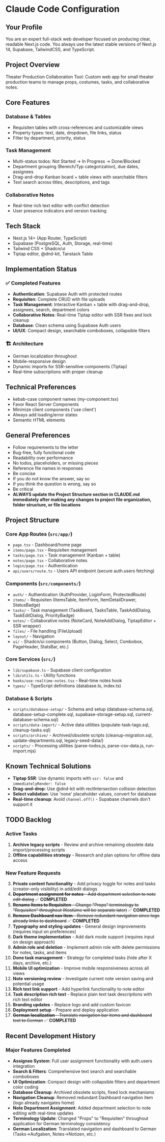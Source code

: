# Claude Code Configuration

## Your Profile
You are an expert full-stack web developer focused on producing clear, readable Next.js code.
You always use the latest stable versions of Next.js 14, Supabase, TailwindCSS, and TypeScript.

## Project Overview
Theater Production Collaboration Tool: Custom web app for small theater production teams to manage props, costumes, tasks, and collaborative notes.

## Core Features

### Database & Tables
- Requisiten tables with cross-references and customizable views
- Property types: text, date, dropdown, file links, status
- Filter by department, priority, status

### Task Management
- Multi-status todos: Not Started → In Progress → Done/Blocked
- Department grouping (Bereich/Typ categorization), due dates, assignees
- Drag-and-drop Kanban board + table views with searchable filters
- Text search across titles, descriptions, and tags

### Collaborative Notes
- Real-time rich text editor with conflict detection
- User presence indicators and version tracking

## Tech Stack
- Next.js 14+ (App Router, TypeScript)
- Supabase (PostgreSQL, Auth, Storage, real-time)
- Tailwind CSS + Shadcn/ui
- Tiptap editor, @dnd-kit, Tanstack Table

## Implementation Status

### ✅ Completed Features
- **Authentication**: Supabase Auth with protected routes
- **Requisiten**: Complete CRUD with file uploads
- **Task Management**: Interactive Kanban + table with drag-and-drop, assignees, search, department colors
- **Collaborative Notes**: Real-time Tiptap editor with SSR fixes and lock cleanup
- **Database**: Clean schema using Supabase Auth users
- **UI/UX**: Compact design, searchable comboboxes, collapsible filters

### 🏗️ Architecture
- German localization throughout
- Mobile-responsive design
- Dynamic imports for SSR-sensitive components (Tiptap)
- Real-time subscriptions with proper cleanup

## Technical Preferences
- kebab-case component names (my-component.tsx)
- Favor React Server Components
- Minimize client components ('use client')
- Always add loading/error states
- Semantic HTML elements

## General Preferences
- Follow requirements to the letter
- Bug-free, fully functional code
- Readability over performance
- No todos, placeholders, or missing pieces
- Reference file names in responses
- Be concise
- If you do not know the answer, say so
- If you think the question is wrong, say so
- Be critical
- **ALWAYS update the Project Structure section in CLAUDE.md immediately after making any changes to project file organization, folder structure, or file locations**

## Project Structure

### Core App Routes (`src/app/`)
- `page.tsx` - Dashboard/home page
- `items/page.tsx` - Requisiten management
- `tasks/page.tsx` - Task management (Kanban + table)
- `notes/page.tsx` - Collaborative notes
- `login/page.tsx` - Authentication
- `api/users/route.ts` - Users API endpoint (secure auth.users fetching)

### Components (`src/components/`)
- `auth/` - Authentication (AuthProvider, LoginForm, ProtectedRoute)
- `items/` - Requisiten (ItemsTable, ItemForm, ItemDetailDrawer, StatusBadge)
- `tasks/` - Task management (TaskBoard, TasksTable, TaskAddDialog, TaskEditDialog, PriorityBadge)
- `notes/` - Collaborative notes (NoteCard, NoteAddDialog, TiptapEditor + SSR wrapper)
- `files/` - File handling (FileUpload)
- `layout/` - Navigation
- `ui/` - Shadcn/ui components (Button, Dialog, Select, Combobox, PageHeader, StatsBar, etc.)

### Core Services (`src/`)
- `lib/supabase.ts` - Supabase client configuration
- `lib/utils.ts` - Utility functions
- `hooks/use-realtime-notes.tsx` - Real-time notes hook
- `types/` - TypeScript definitions (database.ts, index.ts)

### Database & Scripts
- `scripts/database-setup/` - Schema and setup (database-schema.sql, database-setup-complete.sql, supabase-storage-setup.sql, current-database-schema.sql)
- `scripts/data-import/` - Active data utilities (populate-task-tags.sql, cleanup-tasks.sql)
- `scripts/archive/` - Archived/obsolete scripts (cleanup-migration.sql, update-departments.sql, legacy-seed-data/)
- `scripts/` - Processing utilities (parse-todos.js, parse-csv-data.js, run-import.mjs)

## Known Technical Solutions
- **Tiptap SSR**: Use dynamic imports with `ssr: false` and `immediatelyRender: false`
- **Drag-and-drop**: Use @dnd-kit with rectIntersection collision detection
- **Select validation**: Use 'none' placeholder values, convert for database
- **Real-time cleanup**: Avoid `channel.off()` - Supabase channels don't support it

## TODO Backlog

### Active Tasks
1. **Archive legacy scripts** - Review and archive remaining obsolete data import/processing scripts
2. **Offline capabilities strategy** - Research and plan options for offline data access

### New Feature Requests
3. **Private content functionality** - Add privacy toggle for notes and tasks (creator-only visibility) in add/edit dialogs
4. ~~**Department assignment for notes** - Add department selection to note edit dialog~~ ✅ **COMPLETED**
5. ~~**Rename Items to Requisiten** - Change "Props" terminology to "Requisiten" throughout (Kostüme will be separate later)~~ ✅ **COMPLETED**
6. ~~**Remove Dashboard nav item** - Remove redundant navigation since logo already links to dashboard~~ ✅ **COMPLETED**
7. **Typography and styling updates** - General design improvements (requires input on preferences)
8. **Dark theme implementation** - Add dark mode support (requires input on design approach)
9. **Admin role and deletion** - Implement admin role with delete permissions for notes, tasks, and items
10. **Done task management** - Strategy for completed tasks (hide after X days, archive, etc.)
11. **Mobile UI optimization** - Improve mobile responsiveness across all views
12. **Note versioning review** - Investigate current note version saving and potential usage
13. **Rich text link support** - Add hyperlink functionality to note editor
14. **Task description rich text** - Replace plain text task descriptions with rich text editor
15. **Branding updates** - Replace logo and add custom favicon
16. **Deployment setup** - Prepare and deploy application
17. ~~**German localization** - Translate navigation bar items and dashboard text to German~~ ✅ **COMPLETED**

## Recent Development History

### Major Features Completed
- **Assignee System**: Full user assignment functionality with auth.users integration
- **Search & Filters**: Comprehensive text search and searchable comboboxes
- **UI Optimization**: Compact design with collapsible filters and department color coding
- **Database Cleanup**: Archived obsolete scripts, fixed lock mechanisms
- **Navigation Cleanup**: Removed redundant Dashboard navigation item (logo already navigates home)
- **Note Department Assignment**: Added department selection to note editing with real-time updates
- **Terminology Update**: Changed "Props" to "Requisiten" throughout application for German terminology consistency
- **German Localization**: Translated navigation and dashboard to German (Tasks→Aufgaben, Notes→Notizen, etc.)

